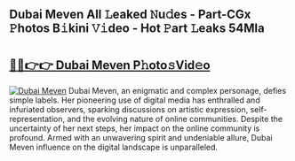 ## Dubai Meven All 𝙻eaked 𝙽u𝚍es - Part-CGx 𝙿hotos B𝚒kini 𝚅𝚒deo - Hot 𝙿art 𝙻eaks 54Mla

# <h2><a href="http://ld5nb3n.urlbe.top/?page=Dubai+Meven">🔗🔗👉👉 Dubai Meven P𝚑oto𝚜Vid𝚎o</a></h2>

[![Dubai Meven](https://i.imgur.com/eBuTRDB.gif)](http://ld5nb3n.urlbe.top/?page=Dubai+Meven)
Dubai Meven, an enigmatic and complex personage, defies simple labels. Her pioneering use of digital media has enthralled and infuriated observers, sparking discussions on artistic expression, self-representation, and the evolving nature of online communities. Despite the uncertainty of her next steps, her impact on the online community is profound. Armed with an unwavering spirit and undeniable allure, Dubai Meven influence on the digital landscape is unparalleled.
